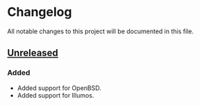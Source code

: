 # Changelog

All notable changes to this project will be documented in this file.

## [Unreleased]

### Added 

- Added support for OpenBSD.
- Added support for Illumos.

[unreleased]: https://github.com/darfink/ItemAutocomplete/compare/v2.2.0...HEAD
